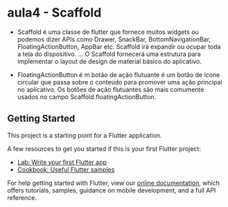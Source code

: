 # aula4 - Scaffold 

- Scaffold é uma classe de flutter que fornece muitos widgets ou podemos dizer APIs como Drawer, SnackBar, BottomNavigationBar, FloatingActionButton, AppBar etc. Scaffold irá expandir ou ocupar toda a tela do dispositivo. ... O Scaffold fornecerá uma estrutura para implementar o layout de design de material básico do aplicativo.

- FloatingActionButton é m botão de ação flutuante é um botão de ícone circular que passa sobre o conteúdo para promover uma ação principal no aplicativo. Os botões de ação flutuantes são mais comumente usados ​​no campo Scaffold.floatingActionButton.

## Getting Started

This project is a starting point for a Flutter application.

A few resources to get you started if this is your first Flutter project:

- [Lab: Write your first Flutter app](https://flutter.dev/docs/get-started/codelab)
- [Cookbook: Useful Flutter samples](https://flutter.dev/docs/cookbook)

For help getting started with Flutter, view our
[online documentation](https://flutter.dev/docs), which offers tutorials,
samples, guidance on mobile development, and a full API reference.
